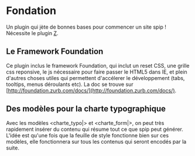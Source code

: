 Fondation
=========

Un plugin qui jète de bonnes bases pour commencer un site spip ! Nécessite le plugin [Z](http://www.spip-contrib.net/Zpip).

Le Framework Foundation
-----------------------

Ce plugin inclus le framework Foundation, qui inclut un reset CSS, une grille css reponsive, le js nécessaire pour faire passer le HTML5 dans IE, et plein d'autres choses utiles qui permettent d'accélerer le développement (tabs, tooltips, menus déroulants etc). La doc se trouve sur [http://foundation.zurb.com/docs/](http://foundation.zurb.com/docs/).

Des modèles pour la charte typographique
----------------------------------------

Avec les modèles &lt;charte\_typo|&gt; et &lt;charte\_form|&gt;, on peut très rapidement insérer du contenu qui résume tout ce que spip peut générer. L'idée est qu'une fois que la feuille de style fonctionne bien sur ces modèles, elle fonctionnera sur tous les contenus qui seront encodés par la suite. 

